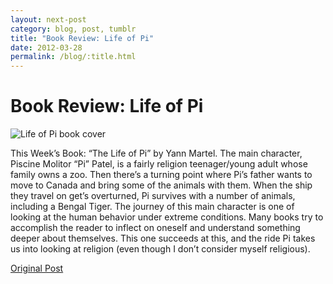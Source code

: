 ```yaml
---
layout: next-post
category: blog, post, tumblr
title: "Book Review: Life of Pi"
date: 2012-03-28
permalink: /blog/:title.html
---
```


# Book Review: Life of Pi

![Life of Pi book cover](http://68.media.tumblr.com/tumblr_m0r7hos7yA1qz81kho1_400.png)

This Week’s Book: “The Life of Pi” by Yann Martel. The main character, Piscine Molitor “Pi” Patel, is a fairly religion teenager/young adult whose family owns a zoo. Then there’s a turning point where Pi’s father wants to move to Canada and bring some of the animals with them. When the ship they travel on get’s overturned, Pi survives with a number of animals, including a Bengal Tiger. The journey of this main character is one of looking at the human behavior under extreme conditions. Many books try to accomplish the reader to inflect on oneself and understand something deeper about themselves. This one succeeds at this, and the ride Pi takes us into looking at religion (even though I don’t consider myself religious).

[Original Post](http://jermspeaks.com/post/20067050053/this-weeks-book-the-life-of-pi-by-yann-martel)
